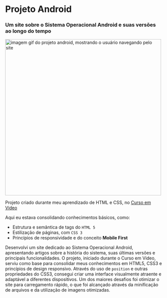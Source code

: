 # Projeto Android
### Um site sobre o Sistema Operacional Android e suas versões ao longo do tempo

<p align="left">
<img width="500" src="https://github.com/user-attachments/assets/d1013816-0ab3-4f6b-b84e-05c31f7bc1d9" alt="imagem gif do projeto android, mostrando o usuário navegando pelo site" />
</p>
<p>Projeto criado durante meu aprendizado de HTML e CSS, no <a href="https://www.cursoemvideo.com" target="_blank">Curso em Video</a></p>
<p>Aqui eu estava consolidando conhecimentos básicos, como:
  <ul>
    <li>Estrutura e semântica de tags do <code>HTML 5</code></li>
    <li>Estilização de páginas, com <code>CSS 3</code></li>
    <li>Princípios de responsividade e do conceito <strong>Mobile First</strong> </li>
  </ul>
</p>

<p>
  Desenvolvi um site dedicado ao Sistema Operacional Android, apresentando artigos sobre a história do sistema,
  suas últimas versões e principais funcionalidades. O projeto, iniciado durante o Curso em Video, serviu como
  base para consolidar meus conhecimentos em HTML5, CSS3 e princípios de design responsivo. Através do uso de <code>position</code>
  e outras propriedades do CSS3, consegui criar uma interface visualmente atraente e adaptável a diferentes dispositivos.
  Um dos maiores desafios foi otimizar o site para carregamento rápido, o que foi alcançado através da minificação de arquivos e da utilização de imagens otimizadas.
</p>
